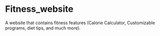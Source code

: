 # Fitness_website
A website that contains fitness features (Calorie Calculator, Customizable programs, diet tips, and much more).
